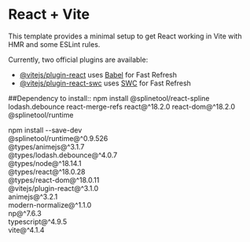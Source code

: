 # React + Vite

This template provides a minimal setup to get React working in Vite with HMR and some ESLint rules.

Currently, two official plugins are available:

- [@vitejs/plugin-react](https://github.com/vitejs/vite-plugin-react/blob/main/packages/plugin-react/README.md) uses [Babel](https://babeljs.io/) for Fast Refresh
- [@vitejs/plugin-react-swc](https://github.com/vitejs/vite-plugin-react-swc) uses [SWC](https://swc.rs/) for Fast Refresh


##Dependency to install::
npm install @splinetool/react-spline lodash.debounce react-merge-refs react@^18.2.0 react-dom@^18.2.0 @splinetool/runtime

npm install --save-dev \
@splinetool/runtime@^0.9.526 \
@types/animejs@^3.1.7 \
@types/lodash.debounce@^4.0.7 \
@types/node@^18.14.1 \
@types/react@^18.0.28 \
@types/react-dom@^18.0.11 \
@vitejs/plugin-react@^3.1.0 \
animejs@^3.2.1 \
modern-normalize@^1.1.0 \
np@^7.6.3 \
typescript@^4.9.5 \
vite@^4.1.4